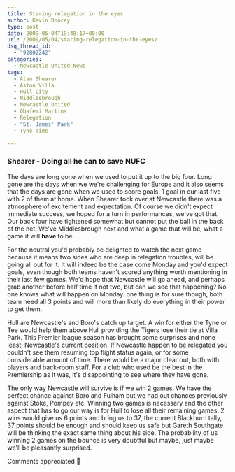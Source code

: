 ```yaml
---
title: Staring relegation in the eyes
author: Kevin Doocey
type: post
date: 2009-05-04T19:49:17+00:00
url: /2009/05/04/staring-relegation-in-the-eyes/
dsq_thread_id:
  - "92802242"
categories:
  - Newcastle United News
tags:
  - Alan Shearer
  - Aston Villa
  - Hull City
  - Middlesbrough
  - Newcastle United
  - Obafemi Martins
  - Relegation
  - "St. James' Park"
  - Tyne Time

---
```

### Shearer - Doing all he can to save NUFC

The days are long gone when we used to put it up to the big four. Long gone are the days when we we're challenging for Europe and it also seems that the days are gone when we used to score goals. 1 goal in our last five with 2 of them at home. When Shearer took over at Newcastle there was a atmosphere of excitement and expectation. Of course we didn't expect immediate success, we hoped for a turn in performances, we've got that. Our back four have tightened somewhat but cannot put the ball in the back of the net. We've Middlesbrough next and what a game that will be, what a game it will **have** to be.

For the neutral you'd probably be delighted to watch the next game because it means two sides who are deep in relegation troubles, will be going all out for it. It will indeed be the case come Monday and you'd expect goals, even though both teams haven't scored anything worth mentioning in their last few games. We'd hope that Newcastle will go ahead, and perhaps grab another before half time if not two, but can we see that happening? No one knows what will happen on Monday. one thing is for sure though, both team need all 3 points and will more than likely do everything in their power to get them.

Hull are Newcastle's and Boro's catch up target. A win for either the Tyne or Tee would help them above Hull providing the Tigers lose their tie at Villa Park. This Premier league season has brought some surprises and none least, Newcastle's current position. If Newcastle happen to be relegated you couldn't see them resuming top flight status again, or for some considerable amount of time. There would be a major clear out, both with players and back-room staff. For a club who used be the best in the Premiership as it was, it's disappointing to see where they have gone.

The only way Newcastle will survive is if we win 2 games. We have the perfect chance against Boro and Fulham but we had out chances previously against Stoke, Pompey etc. Winning two games is necessary and the other aspect that has to go our way is for Hull to lose all their remaining games. 2 wins would give us 6 points and bring us to 37, the current Blackburn tally, 37 points should be enough and should keep us safe but Gareth Southgate will be thinking the exact same thing about his side. The probability of us winning 2 games on the bounce is very doubtful but maybe, just maybe we'll be pleasantly surprised.

Comments appreciated 🙂
